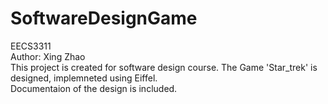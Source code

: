 # SoftwareDesignGame
EECS3311<br>
Author: Xing Zhao<br>
This project is created for software design course. The Game 'Star_trek' is designed, implemneted using Eiffel.<br> 
Documentaion of the design is included.<br>
